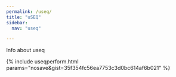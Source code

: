```yaml
---
permalink: /useq/
title: "uSEQ"
sidebar:
  nav: "useq"

---
```


Info about useq


{% include useqperform.html params="nosave&gist=35f354fc56ea7753c3d0bc614af6b021" %}




